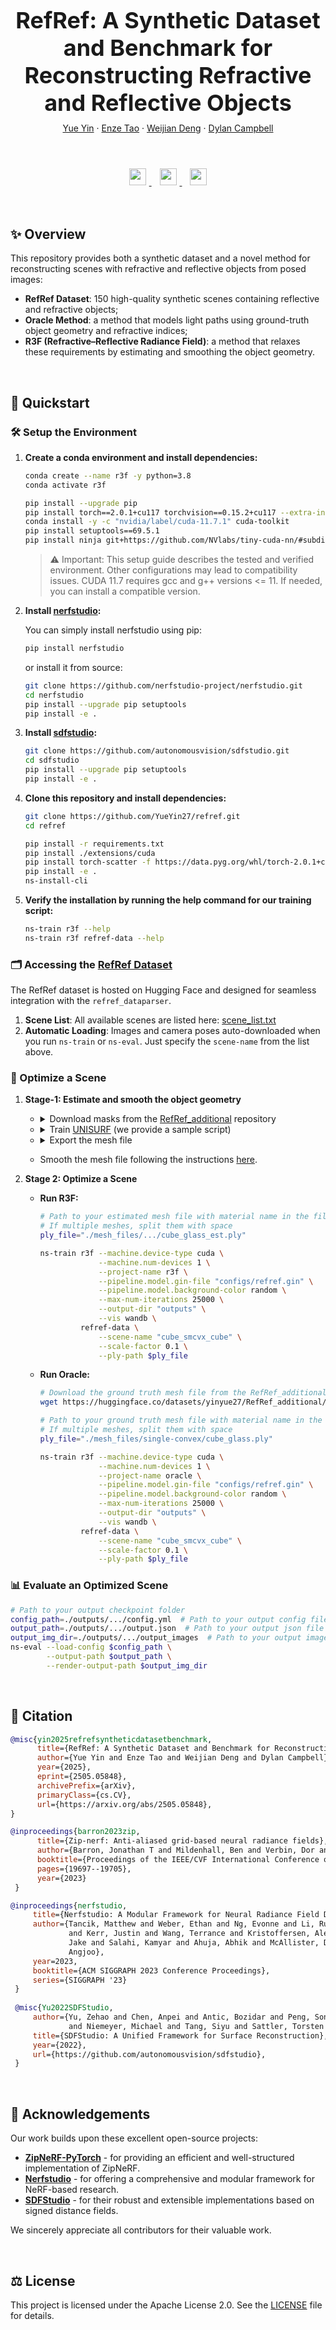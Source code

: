 <h1 align="center" style="font-size: 36px; margin-bottom: 10px;">RefRef: A Synthetic Dataset and Benchmark for Reconstructing Refractive and Reflective Objects</h1>

<div align="center" style="margin-bottom: 20px;">
  <a href="https://yueyin27.github.io">Yue Yin</a> · 
  <a href="https://enze-tao.github.io/">Enze Tao</a> · 
  <a href="https://weijiandeng.xyz/">Weijian Deng</a> · 
  <a href="https://sites.google.com/view/djcampbell">Dylan Campbell</a>
</div>

<br>

<p align="center">
  <a href="https://arxiv.org/abs/2505.05848">
    <img src="https://img.shields.io/badge/Paper-arXiv-red?logo=arxiv&logoColor=white" style="height: 27px; margin: 5px;">
  </a>&nbsp
  <a href="https://huggingface.co/datasets/yinyue27/RefRef">
    <img src="https://img.shields.io/badge/Dataset-HuggingFace-yellow?logo=huggingface&logoColor=white" style="height: 27px; margin: 5px;">
  </a>&nbsp
  <a href="https://yueyin27.github.io/refref-page">
  <img src="https://img.shields.io/badge/Project-Website-blue?logo=google-chrome&logoColor=white" style="height: 27px; margin: 5px;">
  </a>
</p>

<br>

## ✨ Overview
This repository provides both a synthetic dataset and a novel method for reconstructing scenes with refractive and reflective objects from posed images:

- **RefRef Dataset**: 150 high-quality synthetic scenes containing reflective and refractive objects;  
- **Oracle Method**: a method that models light paths using ground-truth object geometry and refractive indices;
- **R3F (Refractive–Reflective Radiance Field)**: a method that relaxes these requirements by estimating and smoothing the object geometry.  

<br>

## 🚀 Quickstart

### 🛠️ Setup the Environment

1. **Create a conda environment and install dependencies:**
   ```bash
   conda create --name r3f -y python=3.8
   conda activate r3f
   
   pip install --upgrade pip
   pip install torch==2.0.1+cu117 torchvision==0.15.2+cu117 --extra-index-url https://download.pytorch.org/whl/cu117
   conda install -y -c "nvidia/label/cuda-11.7.1" cuda-toolkit
   pip install setuptools==69.5.1
   pip install ninja git+https://github.com/NVlabs/tiny-cuda-nn/#subdirectory=bindings/torch
   ```
   > ⚠️ Important: This setup guide describes the tested and verified environment. Other configurations may lead to compatibility issues.
   > CUDA 11.7 requires gcc and g++ versions <= 11.
   > If needed, you can install a compatible version.

2. **Install [nerfstudio](https://github.com/nerfstudio-project/nerfstudio):**

      You can simply install nerfstudio using pip:
      ```bash
      pip install nerfstudio
      ```
      or install it from source:
      ```bash
      git clone https://github.com/nerfstudio-project/nerfstudio.git
      cd nerfstudio
      pip install --upgrade pip setuptools
      pip install -e .
      ```

3. **Install [sdfstudio](https://github.com/autonomousvision/sdfstudio):**
    ```bash
    git clone https://github.com/autonomousvision/sdfstudio.git
    cd sdfstudio
    pip install --upgrade pip setuptools
    pip install -e .
    ```

4. **Clone this repository and install dependencies:**
      ```bash
      git clone https://github.com/YueYin27/refref.git
      cd refref
   
      pip install -r requirements.txt
      pip install ./extensions/cuda
      pip install torch-scatter -f https://data.pyg.org/whl/torch-2.0.1+cu117.html
      pip install -e .
      ns-install-cli
      ```

5. **Verify the installation by running the help command for our training script:**
      ```bash
      ns-train r3f --help
      ns-train r3f refref-data --help
      ```

### 🗂️ Accessing the [RefRef Dataset](https://huggingface.co/datasets/yinyue27/RefRef)
  The RefRef dataset is hosted on Hugging Face and designed for seamless integration with the `refref_dataparser`.
1. **Scene List**: All available scenes are listed here: [scene_list.txt](https://huggingface.co/datasets/yinyue27/RefRef/blob/main/scene_list.txt)
2. **Automatic Loading**: Images and camera poses auto-downloaded when you run `ns-train` or `ns-eval`. Just specify the `scene-name` from the list above.


### 🔄 Optimize a Scene

1. **Stage-1: Estimate and smooth the object geometry**
   - <details>
     <summary>Download masks from the <a href="https://huggingface.co/datasets/yinyue27/RefRef_additional">RefRef_additional</a> repository</summary>
     e.g. download the cube masks:
     
     ```bash
     wget https://huggingface.co/datasets/yinyue27/RefRef_additional/tree/main/masks/single-convex/cube_mask - O ./masks/cube_mask
     ```
     </details>
   - <details>
     <summary>Train <a href="https://github.com/autonomousvision/unisurf">UNISURF</a> (we provide a sample script)</summary>

      ```bash
      data_dir=./masks/cube_mask  # Path to mask images
      ns-train unisurf --trainer.max-num-iterations 20000 \
                       --pipeline.model.sdf-field.inside-outside False \
                       --pipeline.model.near-plane 0.05 \
                       --pipeline.model.far-plane 6 \
                       --pipeline.model.far-plane-bg 20 \
                       --pipeline.model.sdf-field.bias 0.8 \
                       --pipeline.model.sdf-field.beta-init 0.5 \
                       --pipeline.model.sdf-field.use_diffuse_color True \
                       --pipeline.model.sdf-field.use-grid-feature True \
                       --pipeline.model.smooth-loss-multi 0.05 \
                       --pipeline.model.background-model none \
                       --pipeline.model.background-color black \
                       --pipeline.model.overwrite_near_far_plane True \
                       --optimizers.fields.optimizer.lr 0.0001 \
                       --vis wandb \
               blender-data \
                       --scale-factor 0.5 \
                       --data "$data_dir"
      ```
      </details>
   - <details>
     <summary>Export the mesh file</summary>
     
     ```bash
     config_path=./outputs/.../config.yml  # Path to your output config file
     output_path=./outputs/.../cube.ply  # Path to your output mesh
     ns-extract-mesh --load-config $config_path \
                     --output-path $output_path \
                     --bounding_box_min -2.1 -2.1 -2.1 \
                     --bounding_box_max 2.1 2.1 2.1 \
                     --is_occupancy True \
                     --resolution 700 \
                     --simplify_mesh True \
                     --torch_precision highest
      ```
     </details>

   - Smooth the mesh file following the instructions [here](https://arxiv.org/pdf/2505.05848).

2. **Stage 2: Optimize a Scene**
    - **Run R3F:**
      ```bash
      # Path to your estimated mesh file with material name in the file name
      # If multiple meshes, split them with space
      ply_file="./mesh_files/.../cube_glass_est.ply"
      
      ns-train r3f --machine.device-type cuda \
                   --machine.num-devices 1 \
                   --project-name r3f \
                   --pipeline.model.gin-file "configs/refref.gin" \
                   --pipeline.model.background-color random \
                   --max-num-iterations 25000 \
                   --output-dir "outputs" \
                   --vis wandb \
               refref-data \
                   --scene-name "cube_smcvx_cube" \
                   --scale-factor 0.1 \
                   --ply-path $ply_file
      ```
    - **Run Oracle:**
      ```bash
      # Download the ground truth mesh file from the RefRef_additional repository
      wget https://huggingface.co/datasets/yinyue27/RefRef_additional/blob/main/mesh_files/single-convex/cube_glass.ply -O ./mesh_files/single-convex/cube_glass.ply
      
      # Path to your ground truth mesh file with material name in the file name
      # If multiple meshes, split them with space
      ply_file="./mesh_files/single-convex/cube_glass.ply"
      
      ns-train r3f --machine.device-type cuda \
                   --machine.num-devices 1 \
                   --project-name oracle \
                   --pipeline.model.gin-file "configs/refref.gin" \
                   --pipeline.model.background-color random \
                   --max-num-iterations 25000 \
                   --output-dir "outputs" \
                   --vis wandb \
               refref-data \
                   --scene-name "cube_smcvx_cube" \
                   --scale-factor 0.1 \
                   --ply-path $ply_file
      ```

### 📊 Evaluate an Optimized Scene
   ```bash
   # Path to your output checkpoint folder
   config_path=./outputs/.../config.yml  # Path to your output config file
   output_path=./outputs/.../output.json  # Path to your output json file
   output_img_dir=./outputs/.../output_images  # Path to your output image folder
   ns-eval --load-config $config_path \
           --output-path $output_path \
           --render-output-path $output_img_dir
   ```

<br>

## 📑 Citation  
   ```bibtex
   @misc{yin2025refrefsyntheticdatasetbenchmark,
         title={RefRef: A Synthetic Dataset and Benchmark for Reconstructing Refractive and Reflective Objects}, 
         author={Yue Yin and Enze Tao and Weijian Deng and Dylan Campbell},
         year={2025},
         eprint={2505.05848},
         archivePrefix={arXiv},
         primaryClass={cs.CV},
         url={https://arxiv.org/abs/2505.05848}, 
   }
   
   @inproceedings{barron2023zip,
         title={Zip-nerf: Anti-aliased grid-based neural radiance fields},
         author={Barron, Jonathan T and Mildenhall, Ben and Verbin, Dor and Srinivasan, Pratul P and Hedman, Peter},
         booktitle={Proceedings of the IEEE/CVF International Conference on Computer Vision},
         pages={19697--19705},
         year={2023}
    }
   
   @inproceedings{nerfstudio,
        title={Nerfstudio: A Modular Framework for Neural Radiance Field Development},
        author={Tancik, Matthew and Weber, Ethan and Ng, Evonne and Li, Ruilong and Yi, Brent
                and Kerr, Justin and Wang, Terrance and Kristoffersen, Alexander and Austin,
                Jake and Salahi, Kamyar and Ahuja, Abhik and McAllister, David and Kanazawa,
                Angjoo},
        year=2023,
        booktitle={ACM SIGGRAPH 2023 Conference Proceedings},
        series={SIGGRAPH '23}
    }
    
    @misc{Yu2022SDFStudio,
        author={Yu, Zehao and Chen, Anpei and Antic, Bozidar and Peng, Songyou and Bhattacharyya, Apratim 
                and Niemeyer, Michael and Tang, Siyu and Sattler, Torsten and Geiger, Andreas},
        title={SDFStudio: A Unified Framework for Surface Reconstruction},
        year={2022},
        url={https://github.com/autonomousvision/sdfstudio},
    }
   ```

<br>

## 🙏 Acknowledgements
Our work builds upon these excellent open-source projects:

- [**ZipNeRF-PyTorch**](https://github.com/SuLvXiangXin/zipnerf-pytorch) -  for providing an efficient and well-structured implementation of ZipNeRF.
- [**Nerfstudio**](https://github.com/nerfstudio-project/nerfstudio) - for offering a comprehensive and modular framework for NeRF-based research.
- [**SDFStudio**](https://github.com/autonomousvision/sdfstudio) - for their robust and extensible implementations based on signed distance fields.

We sincerely appreciate all contributors for their valuable work.

<br>

## ⚖️ License
This project is licensed under the Apache License 2.0. See the [LICENSE](LICENSE) file for details.
